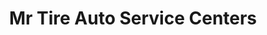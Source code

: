 ---
title: "Mr Tire Auto Service Centers"
url: /delmar/mr-tire-auto-service-centers/
shop: Reifen
---